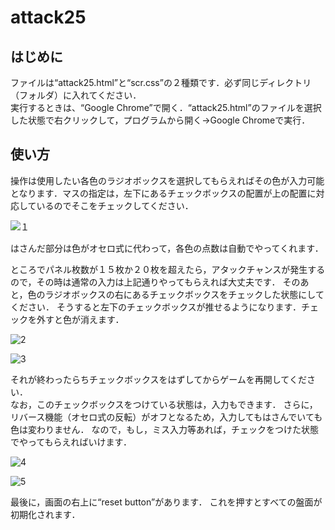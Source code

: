 # attack25

## はじめに

ファイルは“attack25.html”と“scr.css”の２種類です．必ず同じディレクトリ（フォルダ）に入れてください．  
実行するときは、“Google Chrome”で開く．“attack25.html”のファイルを選択した状態で右クリックして，プログラムから開く->Google Chromeで実行．

## 使い方
操作は使用したい各色のラジオボックスを選択してもらえればその色が入力可能となります．マスの指定は，左下にあるチェックボックスの配置が上の配置に対応しているのでそこをチェックしてください．
  
![１](https://user-images.githubusercontent.com/49720767/116955965-0068ad80-accf-11eb-8781-c2811b3ca952.png)
  
はさんだ部分は色がオセロ式に代わって，各色の点数は自動でやってくれます．  
  
ところでパネル枚数が１５枚か２０枚を超えたら，アタックチャンスが発生するので，その時は通常の入力は上記通りやってもらえれば大丈夫です．
そのあと，色のラジオボックスの右にあるチェックボックスをチェックした状態にしてください．
そうすると左下のチェックボックスが推せるようになります．チェックを外すと色が消えます．  
  
![2](https://user-images.githubusercontent.com/49720767/116956312-f1cec600-accf-11eb-925f-0ee6e94a9183.png)
  
![3](https://user-images.githubusercontent.com/49720767/116956349-1034c180-acd0-11eb-9532-9a25ac8ae777.png)
  
それが終わったらちチェックボックスをはずしてからゲームを再開してください．  
なお，このチェックボックスをつけている状態は，入力もできます．
さらに，リバース機能（オセロ式の反転）がオフとなるため，入力してもはさんでいても色は変わりません．
なので，もし，ミス入力等あれば，チェックをつけた状態でやってもらえればいけます．  
  
![4](https://user-images.githubusercontent.com/49720767/116956428-38242500-acd0-11eb-80a5-2df2b7d38339.png)
  
![5](https://user-images.githubusercontent.com/49720767/116956465-4d00b880-acd0-11eb-85bf-6f05a84ee64b.png)
  
最後に，画面の右上に“reset button”があります．
これを押すとすべての盤面が初期化されます．
